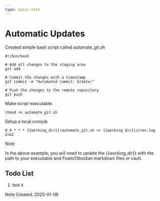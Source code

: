 ```yaml
---
type: basic-note
---
```


# Automatic Updates

Created simple bash script called automate_git.sh

```
#!/bin/bash

# Add all changes to the staging area
git add .

# Commit the changes with a timestamp
git commit -m "Automated commit: $(date)"

# Push the changes to the remote repository
git push
```

Make script executable.

```
chmod +x automate_git.sh
```

Setup a local cronjob

```
0 9 * * * {{working_dir}}/automate_git.sh >> {{working_dir}}/cron.log 2>&1
```

> [!NOTE]
> In the above example, you will need to update the {{working_dir}} with the path to your executable and Foam/Obsidian markdown files or vault.

## Todo List

1. test it 

Note Created: 2025-01-06
